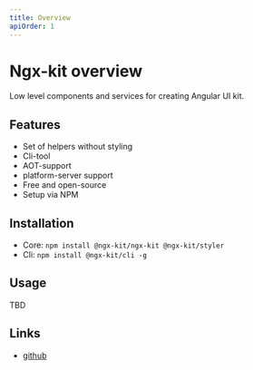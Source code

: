 ```yaml
---
title: Overview
apiOrder: 1
---
```


# Ngx-kit overview

Low level components and services for creating Angular UI kit.

## Features

* Set of helpers without styling
* Cli-tool
* AOT-support
* platform-server support
* Free and open-source
* Setup via NPM

## Installation

* Core: `npm install @ngx-kit/ngx-kit @ngx-kit/styler`
* Cli: `npm install @ngx-kit/cli -g`

## Usage

TBD

## Links

* [github](https://github.com/ngx-kit/ngx-kit)
